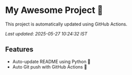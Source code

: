 # My Awesome Project 🚀

This project is automatically updated using GitHub Actions.

_Last updated: 2025-05-27 10:24:32 IST_

## Features
- Auto-update README using Python 🐍
- Auto Git push with GitHub Actions 🤖
